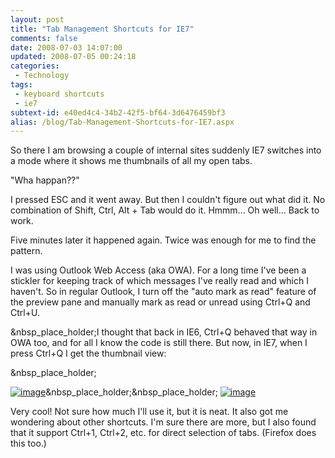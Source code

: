 ```yaml
---
layout: post
title: "Tab Management Shortcuts for IE7"
comments: false
date: 2008-07-03 14:07:00
updated: 2008-07-05 00:24:18
categories:
 - Technology
tags:
 - keyboard shortcuts
 - ie7
subtext-id: e40ed4c4-34b2-42f5-bf64-3d6476459bf3
alias: /blog/Tab-Management-Shortcuts-for-IE7.aspx
---
```



So there I am browsing a couple of internal sites suddenly IE7 switches into a mode where it shows me thumbnails of all my open tabs. 

"Wha happan??"

I pressed ESC and it went away. But then I couldn't figure out what did it. No combination of Shift, Ctrl, Alt + Tab would do it. Hmmm... Oh well... Back to work. 

Five minutes later it happened again. Twice was enough for me to find the pattern. 

I was using Outlook Web Access (aka OWA). For a long time I've been a stickler for keeping track of which messages I've really read and which I haven't. So in regular Outlook, I turn off the "auto mark as read" feature of the preview pane and manually mark as read or unread using Ctrl+Q and Ctrl+U. 

&nbsp_place_holder;I thought that back in IE6, Ctrl+Q behaved that way in OWA too, and for all I know the code is still there. But now, in IE7, when I press Ctrl+Q I get the thumbnail view: 

&nbsp_place_holder;

[![image](http://www.peterprovost.org/Files/TabManagementShortcutsforIE7_E28E/image_thumb.png)](http://www.peterprovost.org/Files/TabManagementShortcutsforIE7_E28E/image.png)&nbsp_place_holder;&nbsp_place_holder; [![image](http://www.peterprovost.org/Files/TabManagementShortcutsforIE7_E28E/image_thumb_3.png)](http://www.peterprovost.org/Files/TabManagementShortcutsforIE7_E28E/image_3.png)

Very cool! Not sure how much I'll use it, but it is neat. It also got me wondering about other shortcuts. I'm sure there are more, but I also found that it support Ctrl+1, Ctrl+2, etc. for direct selection of tabs. (Firefox does this too.) 
